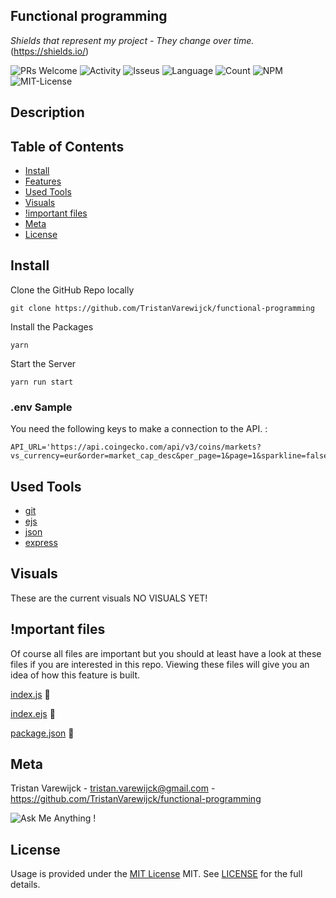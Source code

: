 ## Functional programming

_Shields that represent my project - They change over time._ (https://shields.io/)

![PRs Welcome](https://img.shields.io/badge/PRs-welcome-brightgreen.svg?style=flat-square) ![Activity](https://img.shields.io/github/last-commit/TristanVarewijck/functional-programming) ![Isseus](https://img.shields.io/github/issues/TristanVarewijck/functional-programming) ![Language](https://img.shields.io/github/languages/top/TristanVarewijck/functional-programming) ![Count](https://img.shields.io/github/languages/count/TristanVarewijck/functional-programming?color=#a55eea) ![NPM](https://img.shields.io/npm/v/npm) ![MIT-License](https://img.shields.io/apm/l/vim-mode)

## Description

## Table of Contents

- [Install](#install)
- [Features](#features)
- [Used Tools](#used-tools)
- [Visuals](#visuals)
- [!important files](#mportant-files)
- [Meta](#meta)
- [License](#license)

## Install

Clone the GitHub Repo locally

```
git clone https://github.com/TristanVarewijck/functional-programming
```

Install the Packages

```
yarn
```

Start the Server

```
yarn run start
```

### .env Sample

You need the following keys to make a connection to the API. :

```
API_URL='https://api.coingecko.com/api/v3/coins/markets?vs_currency=eur&order=market_cap_desc&per_page=1&page=1&sparkline=false&price_change_percentage=24h'
```

## Used Tools

- [git](https://git-scm.com/)
- [ejs](https://pugjs.org/api/getting-started.html)
- [json](https://www.json.org/json-en.html)
- [express](https://expressjs.com/en/starter/hello-world.html)

## Visuals

These are the current visuals
NO VISUALS YET!

## !mportant files

Of course all files are important but you should at least have a look at these files if you are interested in this repo.
Viewing these files will give you an idea of how this feature is built.

[index.js](https://github.com/TristanVarewijck/functional-programming/blob/master/index.js) :page_facing_up:

[index.ejs](https://github.com/TristanVarewijck/functional-programming/blob/master/views/index.pug) :page_facing_up:

[package.json](https://github.com/TristanVarewijck/functional-programming/blob/master/package.json) :page_facing_up:

## Meta

Tristan Varewijck - tristan.varewijck@gmail.com - https://github.com/TristanVarewijck/functional-programming

![Ask Me Anything !](https://img.shields.io/badge/Ask%20me-anything-1abc9c.svg)

## License

Usage is provided under the [MIT License](https://github.com/git/git-scm.com/blob/master/MIT-LICENSE.txt) MIT. See [LICENSE](https://github.com/TristanVarewijck/functional-programming/blob/master/LICENSE) for the full details.
